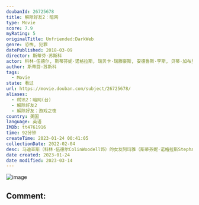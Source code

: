 ```yaml
---
doubanId: 26725678
title: 解除好友2：暗网
type: Movie
score: 7.9
myRating: 5
originalTitle: Unfriended:DarkWeb
genre: 恐怖, 犯罪
datePublished: 2018-03-09
director: 斯蒂芬·苏斯科
actor: 科林·伍德尔, 斯蒂芬妮·诺格拉斯, 瑞贝卡·瑞滕豪斯, 安德鲁斯·李斯, 贝蒂·加布里埃尔, 康纳·戴尔·里奥, 萨维拉·温蒂亚尼, 切尔西·阿尔登, 道格拉斯·泰特, 阿什顿·斯迈利, 阿历萨·芒索, undefined
author: 斯蒂芬·苏斯科
tags:
  - Movie
state: 看过
url: https://movie.douban.com/subject/26725678/
aliases:
  - 弑讯2：暗网(台)
  - 解除好友2
  - 解除好友：游戏之夜
country: 美国
language: 英语
IMDb: tt4761916
time: 92分钟
createTime: 2023-01-24 00:41:05
collectionDate: 2022-02-04
desc: 马迪亚斯（科林·伍德尔ColinWoodell饰）的女友阿玛雅（斯蒂芬妮·诺格拉斯StephanieNogueras饰）是一名聋哑人，为了能够和阿玛雅顺利的交流，马迪亚斯煞费苦心，然而两人...
date created: 2023-01-24
date modified: 2023-03-14
---
```


![image](p2528012421.jpg)

Comment:
---
